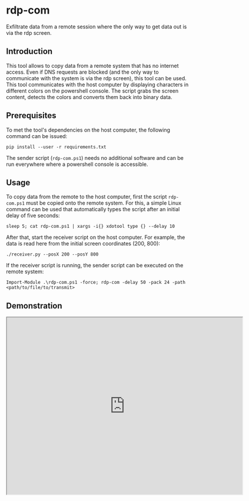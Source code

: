 # rdp-com
Exfiltrate data from a remote session where the only way to get data out is via the rdp screen.

## Introduction 
This tool allows to copy data from a remote system that has no internet access.
Even if DNS requests are blocked (and the only way to communicate with the system is via the rdp screen), this tool can be used.
This tool communicates with the host computer by displaying characters
in different colors on the powershell console.
The script grabs the screen content, detects the colors and converts them back into binary data.

## Prerequisites
To met the tool's dependencies on the host computer, the following command can be issued:
```
pip install --user -r requirements.txt
```
The sender script (`rdp-com.ps1`) needs no additional software and can be run everywhere where a powershell console is accessible.

## Usage
To copy data from the remote to the host computer, first the script `rdp-com.ps1` must be copied onto the remote system.
For this, a simple Linux command can be used that automatically types the script after an initial delay of five seconds:
```
sleep 5; cat rdp-com.ps1 | xargs -i{} xdotool type {} --delay 10
```

After that, start the receiver script on the host computer.
For example, the data is read here from the initial screen coordinates (200, 800):
```
./receiver.py --posX 200 --posY 800
```

If the receiver script is running, the sender script can be executed on the remote system:
```
Import-Module .\rdp-com.ps1 -force; rdp-com -delay 50 -pack 24 -path <path/to/file/to/transmit>
```

## Demonstration
<iframe src="https://drive.google.com/file/d/1awvEpWflo1hlVaV1iR3KTR9d2eQTQkh8/preview" width="640" height="480" allow="autoplay"></iframe>
